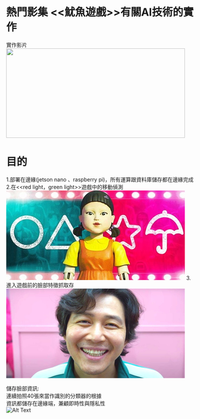 # 熱門影集 <<魷魚遊戲>>有關AI技術的實作 <br>
實作影片
<img src="https://github.com/erichsiao1106/squid-game_AI/blob/main/move-detect.gif" width="480" height="240" />




# 目的
1.部署在邊緣(jetson nano 、raspberry pi)，所有運算跟資料庫儲存都在邊緣完成 <br>
2.在<<red light，green light>>遊戲中的移動偵測<br>
<img src="https://github.com/erichsiao1106/squid-game_AI/blob/main/Squid-Game-Games-Ranked.jpg" width="480" height="240" />
3.進入遊戲前的臉部特徵抓取存<br>
<img src="https://github.com/erichsiao1106/squid-game_AI/blob/main/intro-1632168234.jpg" width="480" height="240" />



儲存臉部資訊:<br>
連續拍照40張來當作識別的分類器的根據<br>
資訊都儲存在邊緣端，兼顧即時性與隱私性<br>
![Alt Text](https://github.com/erichsiao1106/squid-game_AI/blob/main/auto-take-pic.gif)
